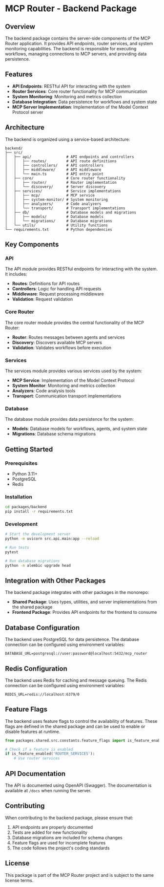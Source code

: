 # MCP Router - Backend Package

## Overview

The backend package contains the server-side components of the MCP Router application. It provides API endpoints, router services, and system monitoring capabilities. The backend is responsible for executing workflows, managing connections to MCP servers, and providing data persistence.

## Features

- **API Endpoints**: RESTful API for interacting with the system
- **Router Services**: Core router functionality for MCP communication
- **System Monitoring**: Monitoring and metrics collection
- **Database Integration**: Data persistence for workflows and system state
- **MCP Server Implementation**: Implementation of the Model Context Protocol server

## Architecture

The backend is organized using a service-based architecture:

```
backend/
├── src/
│   ├── api/                # API endpoints and controllers
│   │   ├── routes/         # API route definitions
│   │   ├── controllers/    # API controllers
│   │   ├── middleware/     # API middleware
│   │   └── main.ts         # API entry point
│   ├── core/               # Core router functionality
│   │   ├── router/         # Router implementation
│   │   └── discovery/      # Server discovery
│   ├── services/           # Service implementations
│   │   ├── mcp/            # MCP service
│   │   ├── system-monitor/ # System monitoring
│   │   ├── analyzers/      # Code analyzers
│   │   └── transport/      # Transport implementations
│   ├── db/                 # Database models and migrations
│   │   ├── models/         # Database models
│   │   └── migrations/     # Database migrations
│   └── utils/              # Utility functions
└── requirements.txt        # Python dependencies
```

## Key Components

### API

The API module provides RESTful endpoints for interacting with the system. It includes:

- **Routes**: Definitions for API routes
- **Controllers**: Logic for handling API requests
- **Middleware**: Request processing middleware
- **Validation**: Request validation

### Core Router

The core router module provides the central functionality of the MCP Router:

- **Router**: Routes messages between agents and services
- **Discovery**: Discovers available MCP servers
- **Validation**: Validates workflows before execution

### Services

The services module provides various services used by the system:

- **MCP Service**: Implementation of the Model Context Protocol
- **System Monitor**: Monitoring and metrics collection
- **Analyzers**: Code analysis tools
- **Transport**: Communication transport implementations

### Database

The database module provides data persistence for the system:

- **Models**: Database models for workflows, agents, and system state
- **Migrations**: Database schema migrations

## Getting Started

### Prerequisites

- Python 3.11+
- PostgreSQL
- Redis

### Installation

```bash
cd packages/backend
pip install -r requirements.txt
```

### Development

```bash
# Start the development server
python -m uvicorn src.api.main:app --reload

# Run tests
pytest

# Run database migrations
python -m alembic upgrade head
```

## Integration with Other Packages

The backend package integrates with other packages in the monorepo:

- **Shared Package**: Uses types, utilities, and server implementations from the shared package
- **Frontend Package**: Provides API endpoints for the frontend to consume

## Database Configuration

The backend uses PostgreSQL for data persistence. The database connection can be configured using environment variables:

```
DATABASE_URL=postgresql://user:password@localhost:5432/mcp_router
```

## Redis Configuration

The backend uses Redis for caching and message queuing. The Redis connection can be configured using environment variables:

```
REDIS_URL=redis://localhost:6379/0
```

## Feature Flags

The backend uses feature flags to control the availability of features. These flags are defined in the shared package and can be used to enable or disable features at runtime.

```python
from packages.shared.src.constants.feature_flags import is_feature_enabled

# Check if a feature is enabled
if is_feature_enabled('ROUTER_SERVICES'):
    # Use router services
```

## API Documentation

The API is documented using OpenAPI (Swagger). The documentation is available at `/docs` when running the server.

## Contributing

When contributing to the backend package, please ensure that:

1. API endpoints are properly documented
2. Tests are added for new functionality
3. Database migrations are included for schema changes
4. Feature flags are used for incomplete features
5. The code follows the project's coding standards

## License

This package is part of the MCP Router project and is subject to the same license terms. 